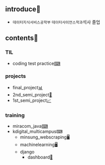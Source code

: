 ## introduce📝
* `데이터지식서비스공학부` `데이터사이언스학과`석사 졸업

## contents📑<a id='contents'></a>
### TIL
  * coding test practice[⌨](../../../coding_test)

### projects
  * final_project[📊](../../../HEXinAR_exawave_service)
  * 2nd_semi_project[🐻](../../../kd_semi-proJ2_goms_recruitpredict)
  * 1st_semi_project[📈](../../../kd_proJ1covid-19_analysis_web)

### training
  * miracom_java[⌨](../../../miracom_javaEduSummary)
  * kdigital_multicampus⌨
    * minsung_webscraping[🖥](../../../minsung_webscraping)
    * machinelearning[🖥](../../../minsung_machinelearning)
    * django
      * dashboard[📇](../../../0715_dashboard)
